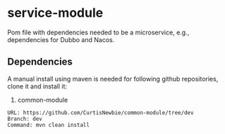 # service-module

Pom file with dependencies needed to be a microservice, e.g., dependencies for Dubbo and Nacos.

## Dependencies

A manual install using maven is needed for following github repositories, clone it and install it:

1. common-module

```
URL: https://github.com/CurtisNewbie/common-module/tree/dev
Branch: dev
Command: mvn clean install
```
